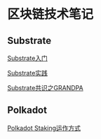 # 区块链技术笔记

## Substrate

[Substrate入门](https://mp.weixin.qq.com/s/A3ERS9TjG4piIFOI9DvRCQ)

[Substrate实践](https://mp.weixin.qq.com/s/qARMcWWlGOE3GEeNMzplzQ)

[Substrate共识之GRANDPA](https://mp.weixin.qq.com/s/09b3iNWS7yN9A9Wf8kygcw)

## Polkadot

[Polkadot Staking运作方式](https://mp.weixin.qq.com/s/692lzzGmijyFfmG4bWtf-w)
